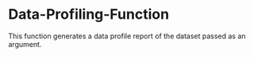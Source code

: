 # Data-Profiling-Function
This function generates a data profile report of the dataset passed as an argument.
